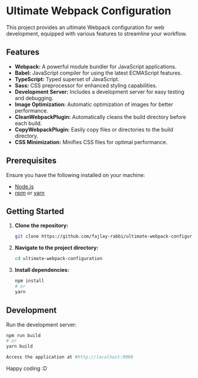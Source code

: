 # Ultimate Webpack Configuration

This project provides an ultimate Webpack configuration for web development, equipped with various features to streamline your workflow.

## Features

-   **Webpack:** A powerful module bundler for JavaScript applications.
-   **Babel:** JavaScript compiler for using the latest ECMAScript features.
-   **TypeScript:** Typed superset of JavaScript.
-   **Sass:** CSS preprocessor for enhanced styling capabilities.
-   **Development Server:** Includes a development server for easy testing and debugging.
-   **Image Optimization:** Automatic optimization of images for better performance.
-   **CleanWebpackPlugin:** Automatically cleans the build directory before each build.
-   **CopyWebpackPlugin:** Easily copy files or directories to the build directory.
-   **CSS Minimization:** Minifies CSS files for optimal performance.

## Prerequisites

Ensure you have the following installed on your machine:

-   [Node.js](https://nodejs.org/)
-   [npm](https://www.npmjs.com/) or [yarn](https://yarnpkg.com/)

## Getting Started

1. **Clone the repository:**

    ```bash
    git clone https://github.com/fajlay-rabbi/ultimate-webpack-configuration.git
    ```

2. **Navigate to the project directory:**

    ```bash
    cd ultimate-webpack-configuration
    ```

3. **Install dependencies:**

    ```bash
    npm install
    # or
    yarn
    ```

## Development

Run the development server:

```bash
npm run build
# or
yarn build

Access the application at #http://localhost:9000

```

Happy coding :D
